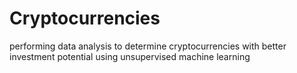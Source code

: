 # Cryptocurrencies
performing data analysis to determine cryptocurrencies with better investment potential using unsupervised machine learning
